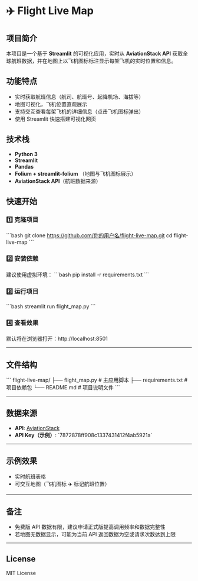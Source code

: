 # ✈️ Flight Live Map

## 项目简介
本项目是一个基于 **Streamlit** 的可视化应用，实时从 **AviationStack API** 获取全球航班数据，并在地图上以飞机图标标注显示每架飞机的实时位置和信息。

## 功能特点
- 实时获取航班信息（航司、航班号、起降机场、海拔等）
- 地图可视化，飞机位置直观展示
- 支持交互查看每架飞机的详细信息（点击飞机图标弹出）
- 使用 Streamlit 快速搭建可视化网页

## 技术栈
- **Python 3**
- **Streamlit**
- **Pandas**
- **Folium + streamlit-folium** （地图与飞机图标展示）
- **AviationStack API**（航班数据来源）

## 快速开始

### 1️⃣ 克隆项目
\`\`\`bash
git clone https://github.com/你的用户名/flight-live-map.git
cd flight-live-map
\`\`\`

### 2️⃣ 安装依赖
建议使用虚拟环境：
\`\`\`bash
pip install -r requirements.txt
\`\`\`

### 3️⃣ 运行项目
\`\`\`bash
streamlit run flight_map.py
\`\`\`

### 4️⃣ 查看效果
默认将在浏览器打开：http://localhost:8501

---

## 文件结构
\`\`\`
flight-live-map/
├── flight_map.py         # 主应用脚本
├── requirements.txt      # 项目依赖包
└── README.md             # 项目说明文件
\`\`\`

---

## 数据来源
- **API**: [AviationStack](https://aviationstack.com/)
- **API Key（示例）**: \`7872878ff908c1337431412f4ab5921a\`

---

## 示例效果
- 实时航班表格
- 可交互地图（飞机图标 ✈️ 标记航班位置）

---

## 备注
- 免费版 API 数据有限，建议申请正式版提高调用频率和数据完整性
- 若地图无数据显示，可能为当前 API 返回数据为空或请求次数达到上限

---

## License
MIT License
